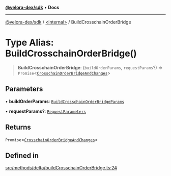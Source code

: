 [**@velora-dex/sdk**](../../README.md) • **Docs**

***

[@velora-dex/sdk](../../globals.md) / [\<internal\>](../README.md) / BuildCrosschainOrderBridge

# Type Alias: BuildCrosschainOrderBridge()

> **BuildCrosschainOrderBridge**: (`buildOrderParams`, `requestParams`?) => `Promise`\<[`CrosschainOrderBridgeAndChanges`](../../type-aliases/CrosschainOrderBridgeAndChanges.md)\>

## Parameters

• **buildOrderParams**: [`BuildCrosschainOrderBridgeParams`](../../type-aliases/BuildCrosschainOrderBridgeParams.md)

• **requestParams?**: [`RequestParameters`](RequestParameters.md)

## Returns

`Promise`\<[`CrosschainOrderBridgeAndChanges`](../../type-aliases/CrosschainOrderBridgeAndChanges.md)\>

## Defined in

[src/methods/delta/buildCrosschainOrderBridge.ts:24](https://github.com/paraswap/paraswap-sdk/blob/master/src/methods/delta/buildCrosschainOrderBridge.ts#L24)

